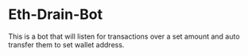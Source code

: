 # Eth-Drain-Bot
This is a bot that will listen for transactions over a set amount and auto transfer them to set wallet address. 

